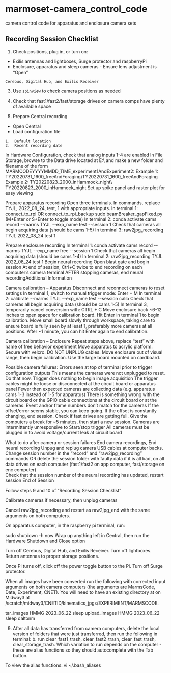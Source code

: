 # marmoset-camera_control_code
camera control code for apparatus and enclosure camera sets

## Recording Session Checklist
1.    Check positions, plug in, or turn on:

  -    Exilis antennas and lightboxes, Surge protector and raspberryPi
  -    Enclosure, apparatus and sleep cameras - Ensure lens adjustment is “Open”

    Cerebus, Digital Hub, and Exilis Receiver

3.  Use `spinview` to check camera positions as needed
4.  Check that fast1/fast2/fast/storage drives on camera comps have plenty of available space

5.  Prepare Central recording

  -  Open Central
  -  Load configuration file

    1.  Default location
    2.  Recent recording date

In Hardware Configuration, check that analog inputs 1-4 are enabled
In File Storage, browse to the Data drive located at E:\ and make a new folder and filename of the form MARMCODEYYYYMMDD_TIME_experiment1AndExperiment2:
Example 1: TY20220731_1600_freeAndForaging\TY20220731_1600_freeAndForaging
Example 2: TY20220823_2000_inHammock_night\ TY20220823_2000_inHammock_night
Set up spike panel and raster plot for easy viewing

Prepare apparatus recording
Open three terminals. In commands, replace TYJL, 2022_08_24, test, 1 with appropriate inputs.
In terminal 1:
connect_to_rpi OR connect_to_rpi_backup
sudo beamBreaker_gapFixed.py    (M+Enter or S+Enter to toggle mode)
In terminal 2:
conda activate cams
record --marms TYJL --exp_name test --session 1
Check that cameras all begin acquiring data (should be cams 1-5)
In terminal 3:
raw2jpg_recording   TYJL   2022_08_24   test   1 

Prepare enclosure recording
In terminal 1:
conda activate cams
record --marms TYJL --exp_name free --session 1
Check that cameras all begin acquiring data (should be cams 1-4)
In terminal 2:
raw2jpg_recording   TYJL   2022_08_24   test   1 
Begin neural recording 
Open blast gate and begin session
At end of session, Ctrl+C twice to end recording on each computer’s camera terminal
AFTER stopping cameras, end neural recordingAdditional Information

Camera calibration – Apparatus 
Disconnect and reconnect cameras to reset settings 
In terminal 1, switch to manual trigger mode:
Enter + M 
In terminal 2:
calibrate --marms TYJL --exp_name test --session calib 
Check that cameras all begin acquiring data (should be cams 1-5)
In terminal 3, temporarily cancel conversion with:
CTRL + C
Move enclosure back ~6-12 inches to open space for calibration board. Hit Enter in terminal 1 to begin calibration. Move small board slowly through workspace, taking care to ensure board is fully seen by at least 1, preferably more cameras at all positions. After ~1 minute, you can hit Enter again to end calibration.

Camera calibration – Enclosure
Repeat steps above, replace “test” with name of free behavior experiment
Move apparatus to acrylic platform. Secure with velcro. DO NOT UNPLUG cables.
Move enclosure out of visual range, then begin calibration. Use the large board mounted on cardboard. 

Possible camera failures:
Errors seen at top of terminal prior to trigger configuration outputs
This means the cameras were not unplugged to reset. Do that now.
Trigger does nothing to begin image acquisition
The trigger cables might be loose or disconnected at the circuit board or apparatus panel
Fewer then expected cameras are collecting data (e.g. apparatus cams 1-3 instead of 1-5 for apparatus)
There is something wrong with the circuit board or the GPIO cable connections at the circuit board or at the cameras.
Event and/or frame numbers don’t match for the cameras
If the offset/error seems stable, you can keep going. If the offset is constantly changing, end session. Check if fast drives are getting full. Give the computers a break for ~5 minutes, then start a new session. 
Cameras are intermittently unresponsive to Start/stop trigger
All cameras must be plugged in to avoid voltage/current leak at circuit board

What to do after camera or session failures
End camera recordings, End neural recording
Unpug and replug camera USB cables at computer backs. 
Change session number in the “record” and “raw2jpg_recording” commands
OR delete the session folder with faulty data if it is all bad, on all data drives on each computer (fast1/fast2 on app computer, fast/storage on enc computer)  
Check that the session number of the neural recording has updated, restart session
End of Session

Follow steps 9 and 10 of “Recording Session Checklist”

Calibrate cameras if necessary, then unplug cameras

Cancel raw2jpg_recording and restart as raw2jpg_end with the same arguments on both computers.

On apparatus computer, in the raspberry pi terminal, run:

sudo shutdown -h now
Wrap up anything left in Central, then run the Hardware Shutdown and Close option

Turn off Cerebus, Digital Hub, and Exilis Receiver. Turn off lightboxes. Return antennas to proper storage positions.

Once Pi turns off, click off the power toggle button to the Pi. Turn off Surge protector.

When all images have been converted run the following with corrected input arguments on both camera computers (the arguments are MarmsCode, Date, Experiment, CNET). You will need to have an existing directory at on Midway3 at /scratch/midway3/CNETID/kinematics_jpgs/EXPERIMENT/MARMSCODE.

tar_images HMMG 2023_06_22 sleep
upload_images HMMG 2023_06_22 sleep daltonm
 
9)  After all data has transferred from camera computers, delete the local version of folders that were just transferred, then run the following in terminal:
	b. run clear_fast1_trash, clear_fast2_trash, clear_fast_trash, clear_storage_trash. Which variation to run depends on the computer - these are alias functions so they should autocomplete with the Tab button.

To view the alias functions:
vi ~/.bash_aliases
